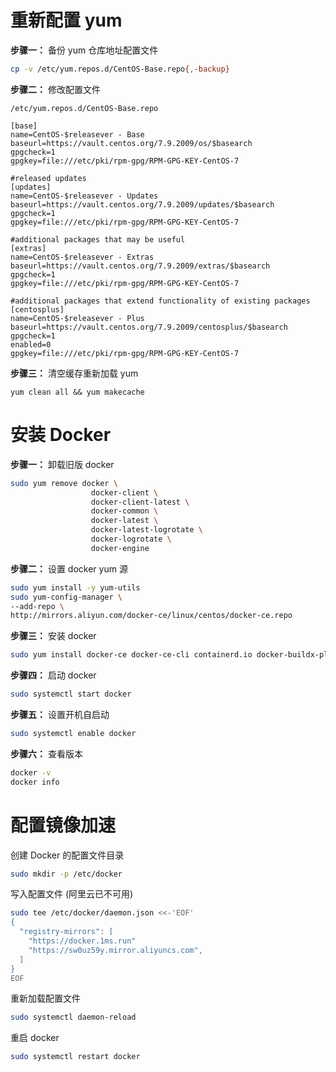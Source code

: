 # 重新配置 yum

**步骤一：** 备份 yum 仓库地址配置文件

```bash
cp -v /etc/yum.repos.d/CentOS-Base.repo{,-backup}
```

**步骤二：** 修改配置文件

`/etc/yum.repos.d/CentOS-Base.repo`

```repo
[base]  
name=CentOS-$releasever - Base  
baseurl=https://vault.centos.org/7.9.2009/os/$basearch  
gpgcheck=1  
gpgkey=file:///etc/pki/rpm-gpg/RPM-GPG-KEY-CentOS-7  
  
#released updates   
[updates]  
name=CentOS-$releasever - Updates  
baseurl=https://vault.centos.org/7.9.2009/updates/$basearch  
gpgcheck=1  
gpgkey=file:///etc/pki/rpm-gpg/RPM-GPG-KEY-CentOS-7  
  
#additional packages that may be useful  
[extras]  
name=CentOS-$releasever - Extras  
baseurl=https://vault.centos.org/7.9.2009/extras/$basearch  
gpgcheck=1  
gpgkey=file:///etc/pki/rpm-gpg/RPM-GPG-KEY-CentOS-7  
  
#additional packages that extend functionality of existing packages  
[centosplus]  
name=CentOS-$releasever - Plus  
baseurl=https://vault.centos.org/7.9.2009/centosplus/$basearch  
gpgcheck=1  
enabled=0  
gpgkey=file:///etc/pki/rpm-gpg/RPM-GPG-KEY-CentOS-7
```

**步骤三：** 清空缓存重新加载 yum

```shell
yum clean all && yum makecache
```

# 安装 Docker

**步骤一：** 卸载旧版 docker

```bash
sudo yum remove docker \
                  docker-client \
                  docker-client-latest \
                  docker-common \
                  docker-latest \
                  docker-latest-logrotate \
                  docker-logrotate \
                  docker-engine
```

**步骤二：** 设置 docker yum 源

```bash
sudo yum install -y yum-utils
sudo yum-config-manager \
--add-repo \
http://mirrors.aliyun.com/docker-ce/linux/centos/docker-ce.repo
```

**步骤三：** 安装 docker

```bash
sudo yum install docker-ce docker-ce-cli containerd.io docker-buildx-plugin docker-compose-plugin
```

**步骤四：** 启动 docker

```bash
sudo systemctl start docker
```

**步骤五：** 设置开机自启动

```bash
sudo systemctl enable docker
```

**步骤六：** 查看版本

```bash
docker -v
docker info
```

# 配置镜像加速

创建 Docker 的配置文件目录

```bash
sudo mkdir -p /etc/docker
```

写入配置文件 (阿里云已不可用)

```bash
sudo tee /etc/docker/daemon.json <<-'EOF'
{
  "registry-mirrors": [
    "https://docker.1ms.run"
    "https://sw0uz59y.mirror.aliyuncs.com",
  ]
}
EOF
```

重新加载配置文件

```bash
sudo systemctl daemon-reload
```

重启 docker

```bash
sudo systemctl restart docker
```
